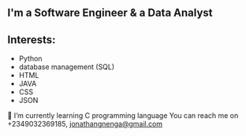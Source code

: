## I'm a Software Engineer & a Data Analyst ##

## Interests: ##
- Python
- database management (SQL)
- HTML
- JAVA
- CSS
- JSON
 
 🌱 I’m currently learning C programming language 
You can reach me on +2349032369185,  jonathangnenga@gmail.com

<!---
serena0012/serena0012 is a ✨ special ✨ repository because its `README.md` (this file) appears on your GitHub profile.
You can click the Preview link to take a look at your changes.
--->
